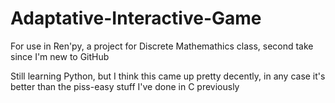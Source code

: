 # Adaptative-Interactive-Game
For use in Ren'py, a project for Discrete Mathemathics class, second take since I'm new to GitHub

Still learning Python, but I think this came up pretty decently, in any case it's better than the piss-easy stuff I've done in C previously
